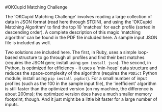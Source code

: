#OKCupid Matching Challenge

The 'OKCupid Matching Challenge' involves reading a large collection of data in JSON format (read here through STDIN), and using the 'OKCupid Matching Algorithm' to find the top 10 'matches' for each profile (sorted in descending order). A complete description of this magic 'matching algorithm' can be found in the PDF file included here. A sample input JSON file is included as well.

Two solutions are included here. The first, in Ruby, uses a simple loop-based structure to go through all profiles and find their best matches (requires the JSON gem; install using `gem install json`). The second, in Python, is optimized for efficiency - it uses a 'min-heap' data structure and reduces the space-complexity of the algorithm (requires the `PQDict` Python module; install using `pip install pqdict`). For a small number of input profiles (such as the 100 in the sample input file), the 'inefficient' algorithm is still faster than the optimized version (on my machine, the difference is about 200ms); the optimized version does have a much smaller memory footprint, though. And it just might be a little bit faster for a large number of inputs.
